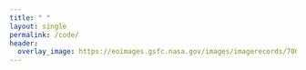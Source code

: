 ```yaml
---
title: " "
layout: single
permalink: /code/
header:
  overlay_image: https://eoimages.gsfc.nasa.gov/images/imagerecords/7000/7823/amazon_srtm_2000_lrg.jpg
---
```

